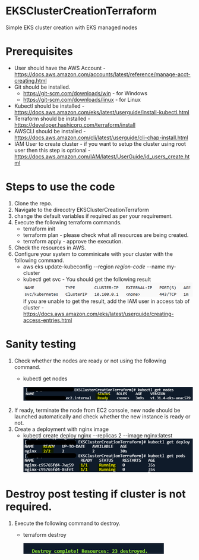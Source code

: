 # EKSClusterCreationTerraform
Simple EKS cluster creation with EKS managed nodes

# Prerequisites
* User should have the AWS Account - https://docs.aws.amazon.com/accounts/latest/reference/manage-acct-creating.html
* Git should be installed.
    * https://git-scm.com/downloads/win - for Windows
    * https://git-scm.com/downloads/linux - for Linux
* Kubectl should be installed - https://docs.aws.amazon.com/eks/latest/userguide/install-kubectl.html
* Terraform should be installed - https://developer.hashicorp.com/terraform/install
* AWSCLI should be installed - https://docs.aws.amazon.com/cli/latest/userguide/cli-chap-install.html
* IAM User to create cluster - if you want to setup the cluster using root user then this step is optional - https://docs.aws.amazon.com/IAM/latest/UserGuide/id_users_create.html

# Steps to use the code

1. Clone the repo.
2. Navigate to the direcotry EKSClusterCreationTerraform
3. change the default variables if required as per your requirement.
4. Execute the following terraform commands.
    * terraform init
    * terraform plan - please check what all resources are being created.
    * terraform apply - approve the execution.
5. Check the resources in AWS.
6. Configure your system to comminicate with your cluster with the following command.
    * aws eks update-kubeconfig --region <em>region-code</em> --name </em>my-cluster</em>
    * kubectl get svc - You should get the following result
    ![alt text](image.png) 
    if you are unable to get the result, add the IAM user in access tab of cluster - https://docs.aws.amazon.com/eks/latest/userguide/creating-access-entries.html

# Sanity testing

1. Check whether the nodes are ready or not using the following command.
    * kubectl get nodes
    
        ![alt text](image-3.png)
2. If ready, terminate the node from EC2 console, new node should be launched automatically and check whether the new instance is ready or not.
3. Create a deployment with nginx image
    * kubectl create deploy nginx --replicas 2 --image nginx:latest
    ![alt text](image-2.png)

# Destroy post testing if cluster is not required.

1. Execute the following command to destroy.
    * terraform destroy
    
        ![alt text](image-1.png)

            